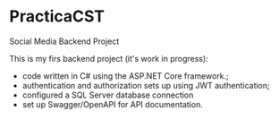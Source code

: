 # PracticaCST
Social Media Backend Project

This is my firs backend project (it's work in progress):

- code written in C# using the ASP.NET Core framework.; 
- authentication and authorization sets up using JWT authentication;
- configured a SQL Server database connection
- set up Swagger/OpenAPI for API documentation.
